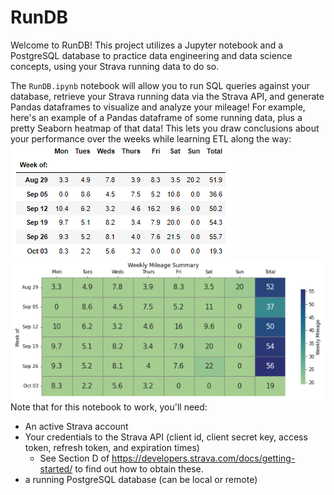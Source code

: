 # RunDB
Welcome to RunDB! This project utilizes a Jupyter notebook and a PostgreSQL database to practice data engineering and data science concepts, using your Strava running data to do so.<br>

The `RunDB.ipynb` notebook will allow you to run SQL queries against your database, retrieve your Strava running data via the Strava API, and generate Pandas dataframes to visualize and analyze your mileage! For example, here's an example of a Pandas dataframe of some running data, plus a pretty Seaborn heatmap of that data! This lets you draw conclusions about your performance over the weeks while learning ETL along the way:<br>
<img src="https://github.com/garretts-hub/RunDB/blob/main/images/sample_dataframe_output.PNG" alt="Sample output of a Dataframe with Weekly Running data" title="RunDB DataFrame">
<img src="https://github.com/garretts-hub/RunDB/blob/main/images/sample_heatmap_output.png" alt="Sample output of a Seaborn Heatmap with Weekly Running data" title="RunDB Heatmap" width=auto height=75%>
<br>
Note that for this notebook to work, you'll need:
 - An active Strava account
 - Your credentials to the Strava API (client id, client secret key, access token, refresh token, and expiration times)
   - See Section D of https://developers.strava.com/docs/getting-started/ to find out how to obtain these.
 - a running PostgreSQL database (can be local or remote)



